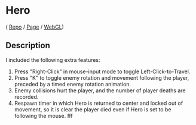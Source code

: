 # Hero
( [Repo](https://github.com/JaiChong/css385/tree/main/hero) / [Page](https://JaiChong.github.io/css385/hero) / [WebGL](https://JaiChong.github.io/css385/hero/webgl/))


## Description
I included the following extra features:
1. Press "Right-Click" in mouse-input mode to toggle Left-Click-to-Travel.
2. Press "K" to toggle enemy rotation and movement following the player, preceded by a timed enemy rotation animation.
3. Enemy collisions hurt the player, and the number of player deaths are recorded.
4. Respawn timer in which Hero is returned to center and locked out of movement, so it is clear the player died even if Hero is set to be following the mouse.
fff